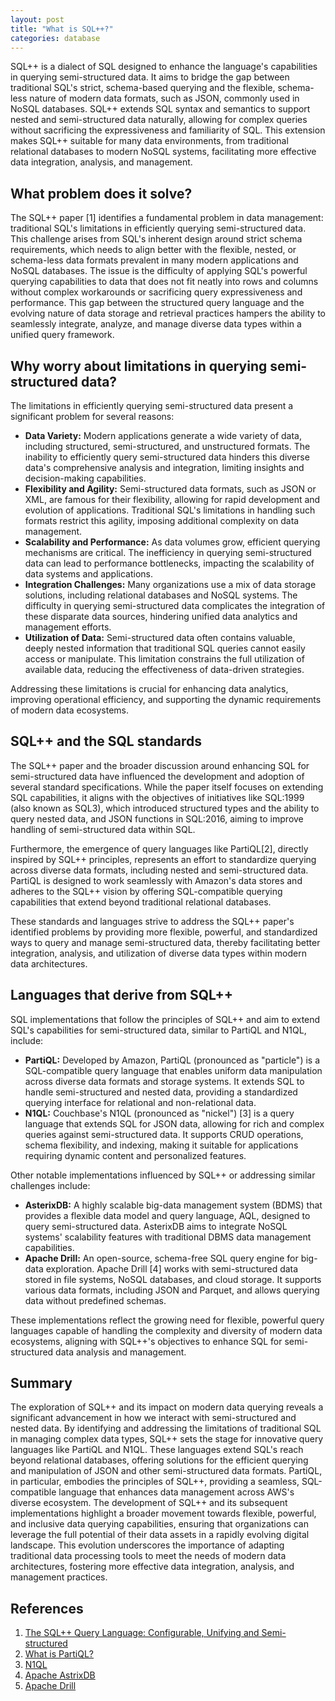 ```yaml
---
layout: post
title: "What is SQL++?"
categories: database
---
```


SQL++ is a dialect of SQL designed to enhance the language's capabilities in querying semi-structured data. It aims to bridge the gap between traditional SQL's strict, schema-based querying and the flexible, schema-less nature of modern data formats, such as JSON, commonly used in NoSQL databases. SQL++ extends SQL syntax and semantics to support nested and semi-structured data naturally, allowing for complex queries without sacrificing the expressiveness and familiarity of SQL. This extension makes SQL++ suitable for many data environments, from traditional relational databases to modern NoSQL systems, facilitating more effective data integration, analysis, and management.

## What problem does it solve?

The SQL++ paper [1] identifies a fundamental problem in data management: traditional SQL's limitations in efficiently querying semi-structured data. This challenge arises from SQL's inherent design around strict schema requirements, which needs to align better with the flexible, nested, or schema-less data formats prevalent in many modern applications and NoSQL databases. The issue is the difficulty of applying SQL's powerful querying capabilities to data that does not fit neatly into rows and columns without complex workarounds or sacrificing query expressiveness and performance. This gap between the structured query language and the evolving nature of data storage and retrieval practices hampers the ability to seamlessly integrate, analyze, and manage diverse data types within a unified query framework.

## Why worry about limitations in querying semi-structured data?

The limitations in efficiently querying semi-structured data present a significant problem for several reasons:

- **Data Variety:** Modern applications generate a wide variety of data, including structured, semi-structured, and unstructured formats. The inability to efficiently query semi-structured data hinders this diverse data's comprehensive analysis and integration, limiting insights and decision-making capabilities.
- **Flexibility and Agility:** Semi-structured data formats, such as JSON or XML, are famous for their flexibility, allowing for rapid development and evolution of applications. Traditional SQL's limitations in handling such formats restrict this agility, imposing additional complexity on data management.
- **Scalability and Performance:** As data volumes grow, efficient querying mechanisms are critical. The inefficiency in querying semi-structured data can lead to performance bottlenecks, impacting the scalability of data systems and applications.
- **Integration Challenges:** Many organizations use a mix of data storage solutions, including relational databases and NoSQL systems. The difficulty in querying semi-structured data complicates the integration of these disparate data sources, hindering unified data analytics and management efforts.
- **Utilization of Data:** Semi-structured data often contains valuable, deeply nested information that traditional SQL queries cannot easily access or manipulate. This limitation constrains the full utilization of available data, reducing the effectiveness of data-driven strategies.

Addressing these limitations is crucial for enhancing data analytics, improving operational efficiency, and supporting the dynamic requirements of modern data ecosystems.

## SQL++ and the SQL standards

The SQL++ paper and the broader discussion around enhancing SQL for semi-structured data have influenced the development and adoption of several standard specifications. While the paper itself focuses on extending SQL capabilities, it aligns with the objectives of initiatives like SQL:1999 (also known as SQL3), which introduced structured types and the ability to query nested data, and JSON functions in SQL:2016, aiming to improve handling of semi-structured data within SQL.

Furthermore, the emergence of query languages like PartiQL[2], directly inspired by SQL++ principles, represents an effort to standardize querying across diverse data formats, including nested and semi-structured data. PartiQL is designed to work seamlessly with Amazon's data stores and adheres to the SQL++ vision by offering SQL-compatible querying capabilities that extend beyond traditional relational databases.

These standards and languages strive to address the SQL++ paper's identified problems by providing more flexible, powerful, and standardized ways to query and manage semi-structured data, thereby facilitating better integration, analysis, and utilization of diverse data types within modern data architectures.

## Languages that derive from SQL++

SQL implementations that follow the principles of SQL++ and aim to extend SQL's capabilities for semi-structured data, similar to PartiQL and N1QL, include:

- **PartiQL:** Developed by Amazon, PartiQL (pronounced as "particle") is a SQL-compatible query language that enables uniform data manipulation across diverse data formats and storage systems. It extends SQL to handle semi-structured and nested data, providing a standardized querying interface for relational and non-relational data.
- **N1QL:** Couchbase's N1QL (pronounced as "nickel") [3] is a query language that extends SQL for JSON data, allowing for rich and complex queries against semi-structured data. It supports CRUD operations, schema flexibility, and indexing, making it suitable for applications requiring dynamic content and personalized features.

Other notable implementations influenced by SQL++ or addressing similar challenges include:

- **AsterixDB:** A highly scalable big-data management system (BDMS) that provides a flexible data model and query language, AQL, designed to query semi-structured data. AsterixDB aims to integrate NoSQL systems' scalability features with traditional DBMS data management capabilities.
- **Apache Drill:** An open-source, schema-free SQL query engine for big-data exploration. Apache Drill [4] works with semi-structured data stored in file systems, NoSQL databases, and cloud storage. It supports various data formats, including JSON and Parquet, and allows querying data without predefined schemas.

These implementations reflect the growing need for flexible, powerful query languages capable of handling the complexity and diversity of modern data ecosystems, aligning with SQL++'s objectives to enhance SQL for semi-structured data analysis and management.

## Summary

The exploration of SQL++ and its impact on modern data querying reveals a significant advancement in how we interact with semi-structured and nested data. By identifying and addressing the limitations of traditional SQL in managing complex data types, SQL++ sets the stage for innovative query languages like PartiQL and N1QL. These languages extend SQL's reach beyond relational databases, offering solutions for the efficient querying and manipulation of JSON and other semi-structured data formats. PartiQL, in particular, embodies the principles of SQL++, providing a seamless, SQL-compatible language that enhances data management across AWS's diverse ecosystem. The development of SQL++ and its subsequent implementations highlight a broader movement towards flexible, powerful, and inclusive data querying capabilities, ensuring that organizations can leverage the full potential of their data assets in a rapidly evolving digital landscape. This evolution underscores the importance of adapting traditional data processing tools to meet the needs of modern data architectures, fostering more effective data integration, analysis, and management practices.

## References

1. [The SQL++ Query Language: Configurable, Unifying and Semi-structured](https://arxiv.org/pdf/1405.3631.pdf)
2. [What is PartiQL?](https://sahays.github.io/database/2021/09/30/what-is-partiql.html)
3. [N1QL](https://www.couchbase.com/products/n1ql/)
4. [Apache AstrixDB](https://nightlies.apache.org/asterixdb/sqlpp/manual.html)
5. [Apache Drill](https://drill.apache.org/docs/why-drill/)

